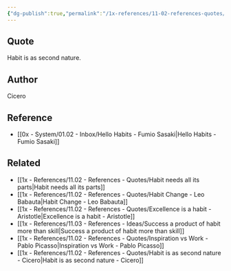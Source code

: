 ```yaml
---
{"dg-publish":true,"permalink":"/1x-references/11-02-references-quotes/habit-is-as-second-nature-cicero/","dgShowBacklinks":false}
---
```



## Quote
Habit is as second nature.

## Author
Cicero

## Reference
- [[0x - System/01.02 - Inbox/Hello Habits - Fumio Sasaki\|Hello Habits - Fumio Sasaki]]

## Related
- [[1x - References/11.02 - References - Quotes/Habit needs all its parts\|Habit needs all its parts]]
- [[1x - References/11.02 - References - Quotes/Habit Change - Leo Babauta\|Habit Change - Leo Babauta]]
- [[1x - References/11.02 - References - Quotes/Excellence is a habit - Aristotle\|Excellence is a habit - Aristotle]]
- [[1x - References/11.03 - References - Ideas/Success a product of habit more than skill\|Success a product of habit more than skill]]
- [[1x - References/11.02 - References - Quotes/Inspiration vs Work - Pablo Picasso\|Inspiration vs Work - Pablo Picasso]]
- [[1x - References/11.02 - References - Quotes/Habit is as second nature - Cicero\|Habit is as second nature - Cicero]]